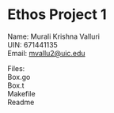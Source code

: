 # Ethos Project 1

Name: Murali Krishna Valluri<br>
UIN: 671441135<br>
Email: mvallu2@uic.edu<br>

Files:<br>
Box.go<br>
Box.t<br>
Makefile<br>
Readme<br>
